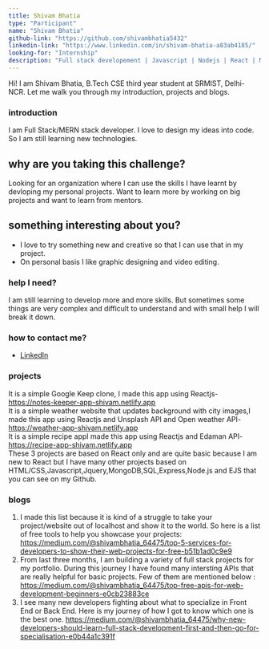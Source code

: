 ```yaml
---
title: Shivam Bhatia
type: "Participant"
name: "Shivam Bhatia"
github-link: "https://github.com/shivambhatia5432"
linkedin-link: "https://www.linkedin.com/in/shivam-bhatia-a83ab4185/"
looking-for: "Internship"
description: "Full stack developement | Javascript | Nodejs | React | MongoDB/SQL"
---
```


Hi! I am Shivam Bhatia, B.Tech CSE third year student at SRMIST, Delhi-NCR. Let me walk you through my introduction, projects and blogs.


### introduction

I am Full Stack/MERN stack developer. I love to design my ideas into code. So I am still learning new technologies.

## why are you taking this challenge?

Looking for an organization where I can use the skills I have learnt by devloping my personal projects.
Want to learn more by working on big projects and want to learn from mentors.

## something interesting about you?

- I love to try something new and creative so that I can use that in my project.
- On personal basis I like graphic designing and video editing.

### help I need?

I am still learning to develop more and more skills. But sometimes some things are very complex and difficult to understand and with small help I will break it down.


### how to contact me?

- [LinkedIn](https://www.linkedin.com/in/shivam-bhatia-a83ab4185/)

### projects
It is a simple Google Keep clone, I made this app using Reactjs- https://notes-keeper-app-shivam.netlify.app <br />
It is a simple weather website that updates background with city images,I made this app using Reactjs and Unsplash API and Open weather API- https://weather-app-shivam.netlify.app <br />
It is a simple recipe appI made this app using Reactjs and Edaman API- https://recipe-app-shivam.netlify.app <br />
These 3 projects are based on React only and are quite basic because I am new to React but I have many other projects based on HTML/CSS,Javascript,Jquery,MongoDB,SQL,Express,Node.js and EJS that you can see on my Github.

### blogs

1) I made this list because it is kind of a struggle to take your project/website out of localhost and show it to the world. So here is a list of free tools to help you showcase your projects: https://medium.com/@shivambhatia_64475/top-5-services-for-developers-to-show-their-web-projects-for-free-b51b1ad0c9e9 <br />
2) From last three months, I am building a variety of full stack projects for my portfolio. During this journey I have found many intersting APIs that are really helpful for basic projects. Few of them are mentioned below : https://medium.com/@shivambhatia_64475/top-free-apis-for-web-development-beginners-e0cb23883ce <br />
3) I see many new developers fighting about what to specialize in Front End or Back End. Here is my journey of how I got to know which one is the best one.
 https://medium.com/@shivambhatia_64475/why-new-developers-should-learn-full-stack-development-first-and-then-go-for-specialisation-e0b44a1c391f <br />
